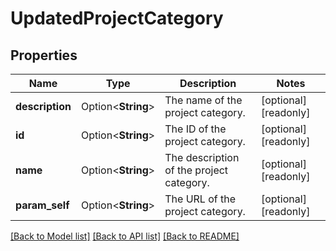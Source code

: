 # UpdatedProjectCategory

## Properties

Name | Type | Description | Notes
------------ | ------------- | ------------- | -------------
**description** | Option<**String**> | The name of the project category. | [optional][readonly]
**id** | Option<**String**> | The ID of the project category. | [optional][readonly]
**name** | Option<**String**> | The description of the project category. | [optional][readonly]
**param_self** | Option<**String**> | The URL of the project category. | [optional][readonly]

[[Back to Model list]](../README.md#documentation-for-models) [[Back to API list]](../README.md#documentation-for-api-endpoints) [[Back to README]](../README.md)


